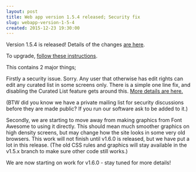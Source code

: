 ```yaml
---
layout: post
title: Web app version 1.5.4 released; Security fix
slug: webapp-version-1-5-4
created: 2015-12-23 19:30:00
---
```


Version 1.5.4 is released! Details of the changes [are here](http://ican.openacalendar.org/webapp/release/1.5.4.html).

To upgrade, [follow these instructions](http://docs-superusers.openacalendar.org/en/v1.5.x/upgrading.html).

This contains 2 major things;

Firstly a security issue. Sorry. Any user that otherwise has edit rights can edit any curated list in some screens only. There is a simple one line fix, and disabling the Curated List feature gets around this. [More details are here.](https://github.com/OpenACalendar/OpenACalendar-Web-Core/issues/515)

(BTW did you know we have a private mailing list for security discussions before they are made public? If you run our software ask to be added to it.)

Secondly, we are starting to move away from making graphics from Font Awesome to using it directly. This should mean much smoother graphics on high density screens, but may change how the site looks in some very old browsers. This work will not finish until v1.6.0 is released, but we have put a lot in this release. (The old CSS rules and graphics will stay available in the v1.5.x branch to make sure other code still works.)

We are now starting on work for v1.6.0 - stay tuned for more details!

